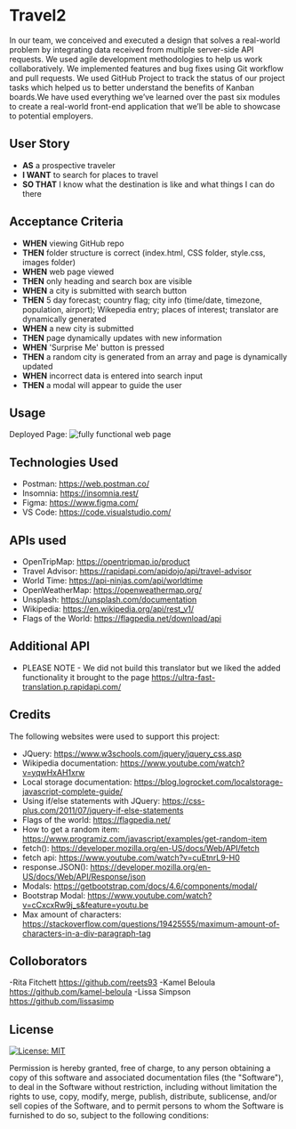 # Travel2

In our team, we conceived and executed a design that solves a real-world problem by integrating data received from multiple server-side API requests. We used agile development methodologies to help us work collaboratively. We implemented features and bug fixes using Git workflow and pull requests. We used GitHub Project to track the status of our project tasks which helped us to better understand the benefits of Kanban boards.We have used everything we’ve learned over the past six modules to create a real-world front-end application that we’ll be able to showcase to potential employers. 

## User Story

- **AS** a prospective traveler
- **I WANT** to search for places to travel
- **SO THAT** I know what the destination is like and what things I can do there

## Acceptance Criteria

- **WHEN** viewing GitHub repo
- **THEN** folder structure is correct (index.html, CSS folder, style.css, images folder)
- **WHEN** web page viewed
- **THEN** only heading and search box are visible
- **WHEN** a city is submitted with search button
- **THEN** 5 day forecast; country flag; city info (time/date, timezone, population, airport); Wikepedia entry; places of interest; translator are dynamically generated
- **WHEN** a new city is submitted
- **THEN** page dynamically updates with new information
- **WHEN** 'Surprise Me' button is pressed
- **THEN** a random city is generated from an array and page is dynamically updated
- **WHEN** incorrect data is entered into search input
- **THEN** a modal will appear to guide the user

## Usage
Deployed Page:
![fully functional web page](./assets/images/Full%20size%20screenshot.png)

## Technologies Used
- Postman: https://web.postman.co/
- Insomnia: https://insomnia.rest/
- Figma: https://www.figma.com/
- VS Code: https://code.visualstudio.com/

## APIs used
- OpenTripMap: https://opentripmap.io/product
- Travel Advisor: https://rapidapi.com/apidojo/api/travel-advisor
- World Time: https://api-ninjas.com/api/worldtime
- OpenWeatherMap: https://openweathermap.org/
- Unsplash: https://unsplash.com/documentation
- Wikipedia: https://en.wikipedia.org/api/rest_v1/
- Flags of the World: https://flagpedia.net/download/api

## Additional API
- PLEASE NOTE - We did not build this translator but we liked the added functionality it brought to the page
  https://ultra-fast-translation.p.rapidapi.com/

## Credits
The following websites were used to support this project:
- JQuery: https://www.w3schools.com/jquery/jquery_css.asp
- Wikipedia documentation: https://www.youtube.com/watch?v=yqwHxAH1xrw
- Local storage documentation: https://blog.logrocket.com/localstorage-javascript-complete-guide/
- Using if/else statements with JQuery: https://css-plus.com/2011/07/jquery-if-else-statements
- Flags of the world: https://flagpedia.net/
- How to get a random item: https://www.programiz.com/javascript/examples/get-random-item
- fetch(): https://developer.mozilla.org/en-US/docs/Web/API/fetch
- fetch api: https://www.youtube.com/watch?v=cuEtnrL9-H0
- response.JSON(): https://developer.mozilla.org/en-US/docs/Web/API/Response/json
- Modals: https://getbootstrap.com/docs/4.6/components/modal/
- Bootstrap Modal: https://www.youtube.com/watch?v=cCxcxRw9j_s&feature=youtu.be
- Max amount of characters: https://stackoverflow.com/questions/19425555/maximum-amount-of-characters-in-a-div-paragraph-tag


## Colloborators
-Rita Fitchett https://github.com/reets93
-Kamel Beloula https://github.com/kamel-beloula
-Lissa Simpson https://github.com/lissasimp


## License
[![License: MIT](https://img.shields.io/badge/License-MIT-yellow.svg)](https://opensource.org/licenses/MIT)

Permission is hereby granted, free of charge, to any person obtaining a copy of this software and associated documentation files (the "Software"), to deal in the Software without restriction, including without limitation the rights to use, copy, modify, merge, publish, distribute, sublicense, and/or sell copies of the Software, and to permit persons to whom the Software is furnished to do so, subject to the following conditions:


